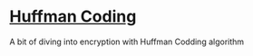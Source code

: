 # [Huffman Coding](https://en.wikipedia.org/wiki/Huffman_coding)

A bit of diving into encryption with Huffman Codding algorithm
